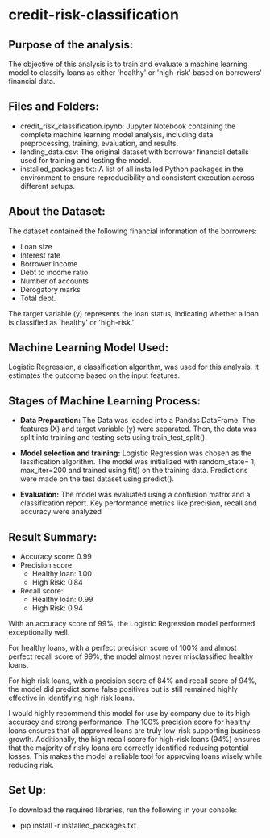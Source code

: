 # credit-risk-classification
## Purpose of the analysis:
The objective of this analysis is to train and evaluate a machine learning model to classify loans as either 'healthy' or 'high-risk' based on borrowers' financial data.

## Files and Folders:
* credit_risk_classification.ipynb: Jupyter Notebook containing the complete machine learning model analysis, including data preprocessing, training, evaluation, and results.
* lending_data.csv: The original dataset with borrower financial details used for training and testing the model.
* installed_packages.txt: A list of all installed Python packages in the environment to ensure reproducibility and consistent execution across different setups.


## About the Dataset:
The dataset contained the following financial information of the borrowers:
* Loan size
* Interest rate
* Borrower income
* Debt to income ratio
* Number of accounts
* Derogatory marks
* Total debt. 
<p>The target variable (y) represents the loan status, indicating whether a loan is classified as 'healthy' or 'high-risk.' </p>

## Machine Learning Model Used:
Logistic Regression, a classification algorithm, was used for this analysis. It estimates the outcome based on the input features. 

## Stages of Machine Learning Process:
* **Data Preparation:** The Data was loaded into a Pandas DataFrame. The features (X) and target variable (y) were separated. Then, the data was split into training and testing sets using train_test_split().
* **Model selection and training:** Logistic Regression was chosen as the lassification algorithm. The model was initialized with random_state= 1, max_iter=200 and trained using fit() on the training data. Predictions were made on the test dataset using predict().

* **Evaluation:** The model was evaluated using a confusion matrix and a classification report. Key performance metrics like precision, recall and accuracy were analyzed

## Result Summary:
* Accuracy score: 0.99
* Precision score:
    - Healthy loan: 1.00
    - High Risk: 0.84
* Recall score:    
    - Healthy loan: 0.99
    - High Risk: 0.94
<p> With an accuracy score of 99%, the Logistic Regression model performed exceptionally well. 
<p> For healthy loans, with a perfect precision score of 100% and almost perfect recall score of 99%, the model almost never misclassified healthy loans.</p>
<p> For high risk loans, with a precision score of 84% and recall score of 94%, the model did predict some false positives but is still remained highly effective in identifying high risk loans.</p>  

<P>I would highly recommend this model for use by company due to its high accuracy and strong performance. The 100% precision score for healthy loans ensures that all approved loans are truly low-risk supporting business growth. Additionally, the high recall score for high-risk loans (94%) ensures that the majority of risky loans are correctly identified reducing potential losses. This makes the model a reliable tool for approving loans wisely while reducing risk.

## Set Up:

To download the required libraries, run the following in your console:

* pip install -r installed_packages.txt









